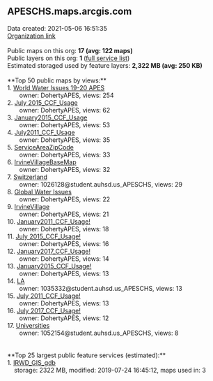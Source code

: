 <h2>APESCHS.maps.arcgis.com</h2> Data created: 2021-05-06 16:51:35 <br /><a target='new' href='https://APESCHS.maps.arcgis.com'>Organization link</a><br /><br />Public maps on this org: <b>17 (avg: 122 maps)</b><br />Public layers on this org: <b>1 </b>(<a target='new' href='https://services.arcgis.com/UugzhE8Q0CpcVEWh/ArcGIS/rest/services'>full service list</a>)<br />Estimated storaged used by feature layers: <b>2,322 MB (avg: 250 KB)</b><br /><br />**Top 50 public maps by views:**<br />  1. <a target='new' href='https://www.arcgis.com/home/item.html?id=272c920bf37a4486b6b9830f4cd4bd65'>World Water Issues 19-20 APES</a> <br />  &nbsp;&nbsp;&nbsp;&nbsp; &nbsp;&nbsp;owner: DohertyAPES, views: 254<br />  2. <a target='new' href='https://www.arcgis.com/home/item.html?id=70919cfa348a4abdad4a7fa36eab7c2a'>July 2015_CCF_Usage</a> <br />  &nbsp;&nbsp;&nbsp;&nbsp; &nbsp;&nbsp;owner: DohertyAPES, views: 62<br />  3. <a target='new' href='https://www.arcgis.com/home/item.html?id=459a1c0faef04d55a00aab77e74c2f09'>January2015_CCF_Usage</a> <br />  &nbsp;&nbsp;&nbsp;&nbsp; &nbsp;&nbsp;owner: DohertyAPES, views: 53<br />  4. <a target='new' href='https://www.arcgis.com/home/item.html?id=9d1cb0a176f04263b02d67f6bb62df36'>July2011_CCF_Usage</a> <br />  &nbsp;&nbsp;&nbsp;&nbsp; &nbsp;&nbsp;owner: DohertyAPES, views: 35<br />  5. <a target='new' href='https://www.arcgis.com/home/item.html?id=5d43689afc8e4f73a6c132f8acd49d57'>ServiceAreaZipCode</a> <br />  &nbsp;&nbsp;&nbsp;&nbsp; &nbsp;&nbsp;owner: DohertyAPES, views: 33<br />  6. <a target='new' href='https://www.arcgis.com/home/item.html?id=01d84e2fbc7e42d3b723ef21a8f6ccb8'>IrvineVillageBaseMap</a> <br />  &nbsp;&nbsp;&nbsp;&nbsp; &nbsp;&nbsp;owner: DohertyAPES, views: 32<br />  7. <a target='new' href='https://www.arcgis.com/home/item.html?id=38cff5af5a484364a39050256b40ede2'>Switzerland</a> <br />  &nbsp;&nbsp;&nbsp;&nbsp; &nbsp;&nbsp;owner: 1026128@student.auhsd.us_APESCHS, views: 29<br />  8. <a target='new' href='https://www.arcgis.com/home/item.html?id=3f1bdb8bc7d5479e8537cc1d7bdea6c7'>Global Water Issues</a> <br />  &nbsp;&nbsp;&nbsp;&nbsp; &nbsp;&nbsp;owner: DohertyAPES, views: 22<br />  9. <a target='new' href='https://www.arcgis.com/home/item.html?id=3013f16ba835462686a752bc9c118582'>IrvineVillage</a> <br />  &nbsp;&nbsp;&nbsp;&nbsp; &nbsp;&nbsp;owner: DohertyAPES, views: 21<br />  10. <a target='new' href='https://www.arcgis.com/home/item.html?id=d3d065894df04a029aafa51b7c5f29ea'>January2011_CCF_Usage!</a> <br />  &nbsp;&nbsp;&nbsp;&nbsp; &nbsp;&nbsp;owner: DohertyAPES, views: 18<br />  11. <a target='new' href='https://www.arcgis.com/home/item.html?id=0dfd72a05e5d4bc682525cd9ef089c1f'>July 2015_CCF_Usage!</a> <br />  &nbsp;&nbsp;&nbsp;&nbsp; &nbsp;&nbsp;owner: DohertyAPES, views: 16<br />  12. <a target='new' href='https://www.arcgis.com/home/item.html?id=0640e3f44fa24148af94adb5b091ce92'>January2017_CCF_Usage!</a> <br />  &nbsp;&nbsp;&nbsp;&nbsp; &nbsp;&nbsp;owner: DohertyAPES, views: 14<br />  13. <a target='new' href='https://www.arcgis.com/home/item.html?id=618b0fe10bfd4ac98315ae2fcc8f40b2'>January2015_CCF_Usage!</a> <br />  &nbsp;&nbsp;&nbsp;&nbsp; &nbsp;&nbsp;owner: DohertyAPES, views: 13<br />  14. <a target='new' href='https://www.arcgis.com/home/item.html?id=be96090e8a524968bbf4095842656830'>LA</a> <br />  &nbsp;&nbsp;&nbsp;&nbsp; &nbsp;&nbsp;owner: 1035332@student.auhsd.us_APESCHS, views: 13<br />  15. <a target='new' href='https://www.arcgis.com/home/item.html?id=572ff024f0ee447987e0052cc670d455'>July 2011_CCF_Usage!</a> <br />  &nbsp;&nbsp;&nbsp;&nbsp; &nbsp;&nbsp;owner: DohertyAPES, views: 13<br />  16. <a target='new' href='https://www.arcgis.com/home/item.html?id=b48514abe53846e4a56d021a584cf0c0'>July 2017_CCF_Usage!</a> <br />  &nbsp;&nbsp;&nbsp;&nbsp; &nbsp;&nbsp;owner: DohertyAPES, views: 12<br />  17. <a target='new' href='https://www.arcgis.com/home/item.html?id=0d12698a7178417fa7b25e9cf6c49ed3'>Universities</a> <br />  &nbsp;&nbsp;&nbsp;&nbsp; &nbsp;&nbsp;owner: 1052154@student.auhsd.us_APESCHS, views: 8<br /><br /><br />**Top 25 largest public feature services (estimated):**<br /> 1. <a target='new' href='https://www.arcgis.com/home/item.html?id=36595579c973435fbca3516022ba39ab'>IRWD_GIS_gdb</a><br /> &nbsp;&nbsp;&nbsp;&nbsp;storage: 2322 MB, modified: 2019-07-24 16:45:12, maps used in: 3<br />